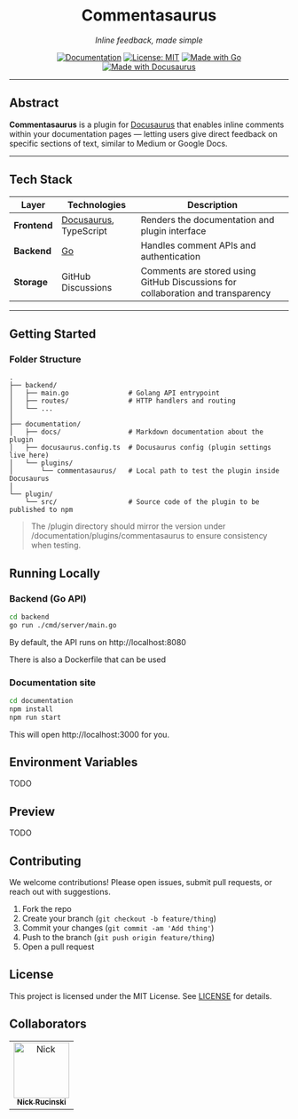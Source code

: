 <div align="center">

# Commentasaurus

_Inline feedback, made simple_

[![Documentation](https://img.shields.io/badge/📚-Documentation-brightgreen)](https://commentasaurus.nickrucinski.com/)
[![License: MIT](https://img.shields.io/badge/License-MIT-blue.svg)](./LICENSE.md)
[![Made with Go](https://img.shields.io/badge/Backend-Go-00ADD8?logo=go)](https://go.dev/)
[![Made with Docusaurus](https://img.shields.io/badge/Frontend-Docusaurus-3E5EB1?logo=docusaurus)](https://docusaurus.io/)

</div>

---

## Abstract

**Commentasaurus** is a plugin for [Docusaurus](https://docusaurus.io/) that enables inline comments within your documentation pages — letting users give direct feedback on specific sections of text, similar to Medium or Google Docs.

---

## Tech Stack

| Layer        | Technologies                                     | Description                                                                     |
| ------------ | ------------------------------------------------ | ------------------------------------------------------------------------------- |
| **Frontend** | [Docusaurus](https://docusaurus.io/), TypeScript | Renders the documentation and plugin interface                                  |
| **Backend**  | [Go](https://go.dev/)                            | Handles comment APIs and authentication                                         |
| **Storage**  | GitHub Discussions                               | Comments are stored using GitHub Discussions for collaboration and transparency |

---

## Getting Started

### Folder Structure

```text
.
├── backend/
│   ├── main.go               # Golang API entrypoint
│   ├── routes/               # HTTP handlers and routing
│   └── ...
│
├── documentation/
│   ├── docs/                 # Markdown documentation about the plugin
│   ├── docusaurus.config.ts  # Docusaurus config (plugin settings live here)
│   └── plugins/
│       └── commentasaurus/   # Local path to test the plugin inside Docusaurus
│
└── plugin/
    └── src/                  # Source code of the plugin to be published to npm
```

> The /plugin directory should mirror the version under /documentation/plugins/commentasaurus to ensure consistency when testing.

## Running Locally

### Backend (Go API)

```bash
cd backend
go run ./cmd/server/main.go
```

By default, the API runs on http://localhost:8080

There is also a Dockerfile that can be used

### Documentation site

```bash
cd documentation
npm install
npm run start
```

This will open http://localhost:3000 for you.

## Environment Variables

TODO

## Preview

TODO

## Contributing

We welcome contributions! Please open issues, submit pull requests, or reach out with suggestions.

1. Fork the repo
2. Create your branch (`git checkout -b feature/thing`)
3. Commit your changes (`git commit -am 'Add thing'`)
4. Push to the branch (`git push origin feature/thing`)
5. Open a pull request

## License

This project is licensed under the MIT License. See [LICENSE](./LICENSE.md) for details.

## Collaborators

[//]: # " readme: collaborators -start "

<table>
<tr>
    <td align="center">
        <a href="https://github.com/NicholasRucinski">
            <img src="https://avatars.githubusercontent.com/u/48574032?v=4" width="100;" alt="Nick"/>
            <br />
            <sub><b>Nick Rucinski</b></sub>
        </a>
    </td>
</tr>
</table>

[//]: # " readme: collaborators -end "
